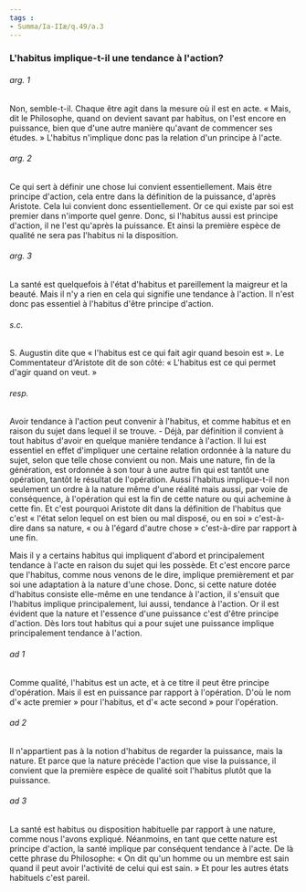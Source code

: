 ```yaml
---
tags : 
- Summa/Ia-IIæ/q.49/a.3
---
```


### L'habitus implique-t-il une tendance à l'action?

###### arg. 1
Non, semble-t-il. Chaque être agit dans la mesure où il est en acte. « Mais, dit le Philosophe, quand on devient savant par habitus, on l'est encore en puissance, bien que d'une autre manière qu'avant de commencer ses études. » L'habitus n'implique donc pas la relation d'un principe à l'acte. 

###### arg. 2
Ce qui sert à définir une chose lui convient essentiellement. Mais être principe d'action, cela entre dans la définition de la puissance, d'après Aristote. Cela lui convient donc essentiellement. Or ce qui existe par soi est premier dans n'importe quel genre. Donc, si l'habitus aussi est principe d'action, il ne l'est qu'après la puissance. Et ainsi la première espèce de qualité ne sera pas l'habitus ni la disposition. 

###### arg. 3
La santé est quelquefois à l'état d'habitus et pareillement la maigreur et la beauté. Mais il n'y a rien en cela qui signifie une tendance à l'action. Il n'est donc pas essentiel à l'habitus d'être principe d'action. 

###### s.c.
S. Augustin dite que « l'habitus est ce qui fait agir quand besoin est ». Le Commentateur d'Aristote dit de son côté: « L'habitus est ce qui permet d'agir quand on veut. » 

###### resp.
Avoir tendance à l'action peut convenir à l'habitus, et comme habitus et en raison du sujet dans lequel il se trouve. - Déjà, par définition il convient à tout habitus d'avoir en quelque manière tendance à l'action. Il lui est essentiel en effet d'impliquer une certaine relation ordonnée à la nature du sujet, selon que telle chose convient ou non. Mais une nature, fin de la génération, est ordonnée à son tour à une autre fin qui est tantôt une opération, tantôt le résultat de l'opération. Aussi l'habitus implique-t-il non seulement un ordre à la nature même d'une réalité mais aussi, par voie de conséquence, à l'opération qui est la fin de cette nature ou qui achemine à cette fin. Et c'est pourquoi Aristote dit dans la définition de l'habitus que c'est « l'état selon lequel on est bien ou mal disposé, ou en soi » c'est-à-dire dans sa nature, « ou à l'égard d'autre chose » c'est-à-dire par rapport à une fin. 

Mais il y a certains habitus qui impliquent d'abord et principalement tendance à l'acte en raison du sujet qui les possède. Et c'est encore parce que l'habitus, comme nous venons de le dire, implique premièrement et par soi une adaptation à la nature d'une chose. Donc, si cette nature dotée d'habitus consiste elle-même en une tendance à l'action, il s'ensuit que l'habitus implique principalement, lui aussi, tendance à l'action. Or il est évident que la nature et l'essence d'une puissance c'est d'être principe d'action. Dès lors tout habitus qui a pour sujet une puissance implique principalement tendance à l'action. 

###### ad 1
Comme qualité, l'habitus est un acte, et à ce titre il peut être principe d'opération. Mais il est en puissance par rapport à l'opération. D'où le nom d'« acte premier » pour l'habitus, et d'« acte second » pour l'opération. 

###### ad 2
Il n'appartient pas à la notion d'habitus de regarder la puissance, mais la nature. Et parce que la nature précède l'action que vise la puissance, il convient que la première espèce de qualité soit l'habitus plutôt que la puissance. 

###### ad 3
La santé est habitus ou disposition habituelle par rapport à une nature, comme nous l'avons expliqué. Néanmoins, en tant que cette nature est principe d'action, la santé implique par conséquent tendance à l'acte. De là cette phrase du Philosophe: « On dit qu'un homme ou un membre est sain quand il peut avoir l'activité de celui qui est sain. » Et pour les autres états habituels c'est pareil. 

